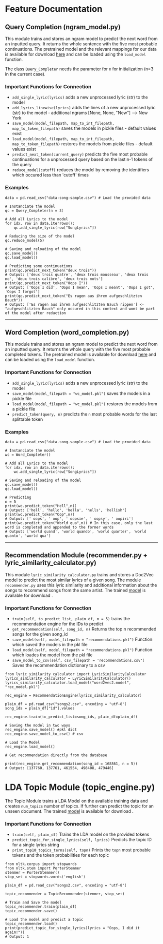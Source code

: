 # Feature Documentation
## Query Completion (ngram_model.py)
This module trains and stores an ngram model to predict the next word from an inputted query. It returns the whole sentence with the five most probable continuations. The pretrained model and the relevant mappings for our data is available for download [here](https://www.dropbox.com/sh/sr0ypvx2t1t31cp/AAAyQUq36VYczKIyJPeLlAQRa?dl=0) and can be loaded using the `load_model` function.

The class `Query_Completer` needs the parameter for `n` for initialization (n=3 in the current case).

### Important Functions for Connection
- `add_single_lyric(lyrics)` adds a new unprocessed lyric (str) to the model
- `add_lyrics_linewise(lyrics)` adds the lines of a new unprocessed lyric (str) to the model - additional ngrams [None, None, "New"] --> New York
- `save_model(model_filepath, map_to_int_filepath, map_to_token_filepath)` saves the models in pickle files - default values exist
- `load_model(model_filepath, map_to_int_filepath, map_to_token_filepath)` restores the models from pickle files - default values exist
- `predict_next_token(current_query)` predicts the five most probable continuations for a unprocessed query based on the last n-1 tokens of the query
- `reduce_model(cutoff)` reduces the model by removing the identifiers which occured less than 'cutoff' times

### Examples
```Py
data = pd.read_csv("data-song-sample.csv") # Load the provided data

# Instanciate the model
qc = Query_Completer(n = 3)

# Add all Lyrics to the model
for idx, row in data.iterrows():
    qc.add_single_lyric(row["SongLyrics"])

# Reducing the size of the model    
qc.reduce_model(5)

# Saving and reloading of the model
qc.save_model()
qc.load_model()

# Predicting some continuations
print(qc.predict_next_token("deux trois"))
# Output: ['deux trois quatre', 'deux trois mousseau', 'deux trois no', 'deux trois calibre', 'deux trois mots']
print(qc.predict_next_token("Oops I"))
# Output: ['Oops I did', 'Oops I mean', 'Oops I meant', 'Oops I got', 'Oops I forgot']
print(qc.predict_next_token("Es ragen aus ihrem aufgeschlitzten Bauch"))
# Output: ['Es ragen aus ihrem aufgeschlitzten Bauch rippen'] <- "aufgeschlitzten Bauch" only occured in this context and wont be part of the model after reduction
```
---

## Word Completion (word_completion.py)
This module trains and stores an ngram model to predict the next word from an inputted query. It returns the whole query with the five most probable completed tokens. The pretrained model is available for download [here](https://www.dropbox.com/s/bgifg45sbe3jbgl/wc_model.pkl?dl=0) and can be loaded using the `load_model` function.

### Important Functions for Connection
- `add_single_lyric(lyrics)` adds a new unprocessed lyric (str) to the model
- `save_model(model_filepath = "wc_model.pkl")` saves the models in a pickle file
- `load_model(model_filepath = "wc_model.pkl")` restores the models from a pickle file
- `predict_token(query, n)` predicts the `n` most probable words for the last splittable token

### Examples
```Py
data = pd.read_csv("data-song-sample.csv") # Load the provided data

# Instanciate the model
wc = Word_Completer()

# Add all Lyrics to the model
for idx, row in data.iterrows():
    wc.add_single_lyric(row["SongLyrics"])

# Saving and reloading of the model
qc.save_model()
qc.load_model()

# Predicting
n = 5
print(wc.predict_token("Hell",n))
# Output: ['hell', 'hello', 'hella', 'hells', 'hellish']
print(wc.predict_token("Oop",n))
# Output: [' oops', ' oop', ' oopsie', ' oopsy', ' oopiri']
print(wc.predict_token("World qua",n)) # In this case, only the last word is completed and appended to the former words
# Output: ['world quand', 'world quando', 'world quarter', 'world quanto', 'world qua']

```

---

## Recommendation Module (recommender.py + lyric_similarity_calculator.py)
This module `lyric_similarity_calculator.py` trains and stores a Doc2Vec model to predict the most similar lyrics of a given song.  The module `recommender.py` uses this lyric similarity and additional information about the songs to recommend songs from the same artist. The trained [model](https://www.dropbox.com/sh/p9kpfo843mftoz6/AABBaIezWkNlNshhOx6OyZkNa?dl=0) is available for download .

### Important Functions for Connection 
- `train(self, to_predict_list, plain_df, n = 5)` trains the recommendation engine for the IDs to predict
- `get_recommendation(self, song_id, n)` Returns the top n recommended songs for the given song_id
- `save_model(self, model_filepath = "recommendations.pkl")` Function which saved the models in the pkl file
- `load_model(self, model_filepath = "recommendations.pkl")` Function which loades the model from the pkl file
- `save_model_to_csv(self, csv_filepath = 'recommendations.csv')`  Saves the recommendation dictionary to a csv


```Py
from lyric_similarity_calculator import LyricSimilarityCalculator
lyrics_similarity_calculator = LyricSimilarityCalculator()
lyrics_similarity_calculator.load_model("word2vec2.model", "rec_model.pkl")

rec_engine = RecommendationEngine(lyrics_similarity_calculator)

plain_df = pd.read_csv("songs2.csv", encoding = "utf-8")
song_ids = plain_df["id"].values

rec_engine.train(to_predict_list=song_ids, plain_df=plain_df)

# Saving the model in two ways
rec_engine.save_model() #pkl dict
rec_engine.save_model_to_csv() # csv

# Load the Model
rec_engine.load_model()

# Get recommendation directly from the database

print(rec_engine.get_recommendation(song_id = 168861, n = 5))
# Output: [137760, 137761, 461554, 498408, 479446]
```





# LDA Topic Module (topic_engine.py)

The Topic Module trains a LDA Model on the available training data and creates `num_topics` number of topics. If further can predict the topic for an unseen document. The trained [model](https://www.dropbox.com/sh/ba5fdchl1p4cfi2/AAD4wQlOuXCmOM9FDhjrAkkia?dl=0) is available for download .

### Important Functions for Connection 

- `train(self, plain_df)` Trains the LDA model on the provided tokens
- `predict_topic_for_single_lyrics(self, lyrics)` Predicts the topic ID for a single lyrics string
- `print_top10_topics_terms(self, topn)` Prints the `topn` most probable tokens and the token probabilities  for each topic


```Py
from nltk.corpus import stopwords
from nltk.stem import PorterStemmer
stemmer = PorterStemmer()
stop_set = stopwords.words('english')

plain_df = pd.read_csv("songs2.csv", encoding = "utf-8")

topic_recommender = TopicRecommender(stemmer, stop_set)

# Train and Save the model
topic_recommender.train(plain_df)
topic_recommender.save()

# Load the model and predict a topic
topic_recommender.load()
print(predict_topic_for_single_lyrics(lyrics = "Oops, I did it again!"))
# Output: 1


```